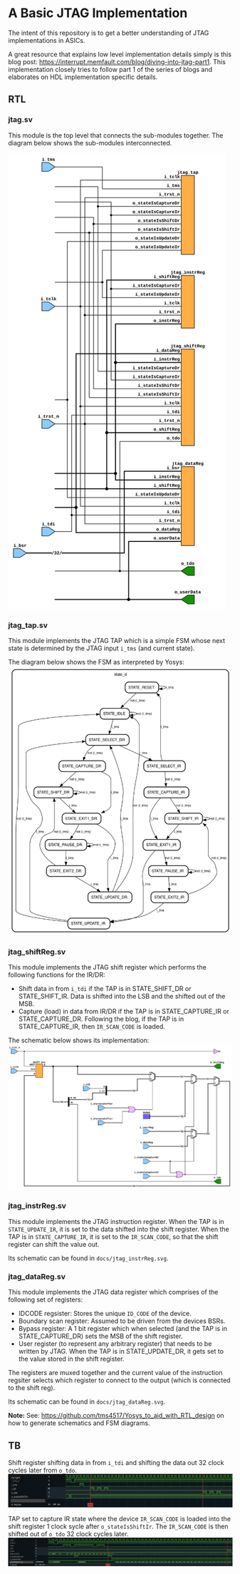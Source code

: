 # A Basic JTAG Implementation
The intent of this repository is to get a better understanding of JTAG implementations in ASICs.

A great resource that explains low level implementation details simply is this blog post: https://interrupt.memfault.com/blog/diving-into-jtag-part1. This implementation closely tries to follow part 1 of the series of blogs and
elaborates on HDL implementation specific details.

## RTL
### jtag.sv

This module is the top level that connects the sub-modules together. The diagram
below shows the sub-modules interconnected.

![top](docs/top.svg)

### jtag_tap.sv

This module implements the JTAG TAP which is a simple FSM whose next state is
determined by the JTAG input `i_tms` (and current state).

The diagram below shows the FSM as interpreted by Yosys:
![tap](docs/my_fsm_0.svg)

### jtag_shiftReg.sv

This module implements the JTAG shift register which performs the following
functions for the IR/DR:
- Shift data in from `i_tdi` if the TAP is in STATE_SHIFT_DR or STATE_SHIFT_IR.
  Data is shifted into the LSB and the shifted out of the MSB.
- Capture (load) in data from IR/DR if the TAP is in STATE_CAPTURE_IR or
  STATE_CAPTURE_DR. Following the blog, if the TAP is in STATE_CAPTURE_IR, then
  `IR_SCAN_CODE` is loaded.

The schematic below shows its implementation:
![shiftReg](docs/jtag_shiftReg.svg)

### jtag_instrReg.sv

This module implements the JTAG instruction register. When the TAP is in
`STATE_UPDATE_IR`, it is set to the data shifted into the shift register. When the TAP is in `STATE_CAPTURE_IR`, it is set to the `IR_SCAN_CODE`, so that the
shift register can shift the value out.

Its schematic can be found in `docs/jtag_instrReg.svg`.

### jtag_dataReg.sv

This module implements the JTAG data register which comprises of the following
set of registers:
- IDCODE regsister: Stores the unique `ID_CODE` of the device.
- Boundary scan register: Assumed to be driven from the devices BSRs.
- Bypass register: A 1 bit register which when selected (and the TAP is in
  STATE_CAPTURE_DR) sets the MSB of the shift register.
- User register (to represent any arbitrary register) that needs to be written
  by JTAG. When the TAP is in STATE_UPDATE_DR, it gets set to the value
  stored in the shift register.

The registers are muxed together and the current value of the instruction regsiter selects which register to connect to the output (which is connected
to the shift reg).

Its schematic can be found in `docs/jtag_dataReg.svg`.

**Note:**
See: https://github.com/tms4517/Yosys_to_aid_with_RTL_design on how to generate
schematics and FSM diagrams.

## TB

Shift register shifting data in from `i_tdi` and shifting the data out 32 clock
cycles later from `o_tdo`.
![shifing data in](docs/shiftingDataIn.png)

TAP set to capture IR state where the device `IR_SCAN_CODE` is loaded into the
shift register 1 clock sycle after `o_stateIsShiftIr`. The `IR_SCAN_CODE` is
then shifted out of `o_tdo` 32 clock cycles later.
![capture IR then shift IR](docs/captureIr_shiftIr.png)
